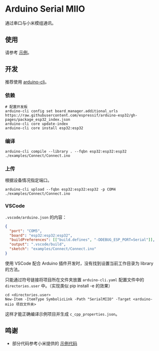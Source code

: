 # Arduino Serial MIIO

通过串口与小米模组通讯。

## 使用

请参考 [示例](examples/Basic/Basic.ino)。

## 开发

推荐使用 [arduino-cli](https://arduino.github.io/arduino-cli/)。

### 依赖

```shell
# 配置开发板
arduino-cli config set board_manager.additional_urls https://raw.githubusercontent.com/espressif/arduino-esp32/gh-pages/package_esp32_index.json
arduino-cli core update-index
arduino-cli core install esp32:esp32
```

### 编译

`arduino-cli compile --library . --fqbn esp32:esp32:esp32 ./examples/Connect/Connect.ino`

### 上传

根据设备情况指定端口。

`arduino-cli upload --fqbn esp32:esp32:esp32 -p COM4 ./examples/Connect/Connect.ino`

### VSCode

`.vscode/arduino.json` 的内容：

```json
{
  "port": "COM5",
  "board": "esp32:esp32:esp32",
  "buildPreferences": [["build.defines", "-DDEBUG_ESP_PORT=Serial"]],
  "output": ".vscode/build",
  "sketch": "examples/Connect/Connect.ino"
}
```

使用 VSCode 配合 Arduino 插件开发时，没有找到设置当前工作目录为 library 的方法。

只能通过符号链接将项目所在文件夹放置 `arduino-cli.yaml` 配置文件中的 `directories.user` 中。（实现类似 pip install -e 的效果）

```pwsh
cd <directories.user>
New-Item -ItemType SymbolicLink -Path "SerialMIIO" -Target <arduino-miio 项目文件夹>
```

这样才能正确编译示例项目并生成 `c_cpp_properties.json`。

## 鸣谢

- 部分代码参考小米提供的 [示例代码](https://iot.mi.com/v2/new/doc/resources-and-services/personal-developer/embedded-dev#MCU%20程序开发)
